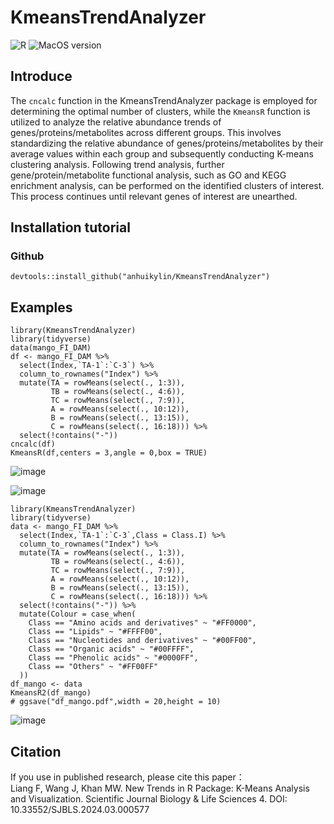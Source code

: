 # KmeansTrendAnalyzer

![R](https://img.shields.io/badge/R-4.3.0-greenyellow) ![MacOS version](https://img.shields.io/badge/license-MIT-salmon)

## Introduce
The `cncalc` function in the KmeansTrendAnalyzer package is employed for determining the optimal number of clusters, while the `KmeansR` function is utilized to analyze the relative abundance trends of genes/proteins/metabolites across different groups. This involves standardizing the relative abundance of genes/proteins/metabolites by their average values within each group and subsequently conducting K-means clustering analysis. Following trend analysis, further gene/protein/metabolite functional analysis, such as GO and KEGG enrichment analysis, can be performed on the identified clusters of interest. This process continues until relevant genes of interest are unearthed.

## Installation tutorial

### Github
```
devtools::install_github("anhuikylin/KmeansTrendAnalyzer")
```

## Examples


```
library(KmeansTrendAnalyzer)
library(tidyverse)
data(mango_FI_DAM)
df <- mango_FI_DAM %>%
  select(Index,`TA-1`:`C-3`) %>%
  column_to_rownames("Index") %>%
  mutate(TA = rowMeans(select(., 1:3)),
         TB = rowMeans(select(., 4:6)),
         TC = rowMeans(select(., 7:9)),
         A = rowMeans(select(., 10:12)),
         B = rowMeans(select(., 13:15)),
         C = rowMeans(select(., 16:18))) %>%
  select(!contains("-"))
cncalc(df)
KmeansR(df,centers = 3,angle = 0,box = TRUE)
```
![image](https://github.com/anhuikylin/KmeansTrendAnalyzer/assets/103125590/e975c613-4c04-4c82-8f03-d5ace0c958fb)

![image](https://github.com/anhuikylin/KmeansTrendAnalyzer/assets/103125590/dab8bd59-33b3-49be-96c4-123643214fd9)


```
library(KmeansTrendAnalyzer)
library(tidyverse)
data <- mango_FI_DAM %>%
  select(Index,`TA-1`:`C-3`,Class = Class.I) %>%
  column_to_rownames("Index") %>%
  mutate(TA = rowMeans(select(., 1:3)),
         TB = rowMeans(select(., 4:6)),
         TC = rowMeans(select(., 7:9)),
         A = rowMeans(select(., 10:12)),
         B = rowMeans(select(., 13:15)),
         C = rowMeans(select(., 16:18))) %>%
  select(!contains("-")) %>% 
  mutate(Colour = case_when(
    Class == "Amino acids and derivatives" ~ "#FF0000",
    Class == "Lipids" ~ "#FFFF00",
    Class == "Nucleotides and derivatives" ~ "#00FF00",
    Class == "Organic acids" ~ "#00FFFF",
    Class == "Phenolic acids" ~ "#0000FF",
    Class == "Others" ~ "#FF00FF"
  ))
df_mango <- data
KmeansR2(df_mango)
# ggsave("df_mango.pdf",width = 20,height = 10)

```
![image](https://github.com/anhuikylin/KmeansTrendAnalyzer/assets/103125590/8cc5980d-b464-45ee-b62e-6cb9a63d9369)

## Citation

If you use  in published research, please cite this paper：<br>
Liang F, Wang J, Khan MW. New Trends in R Package: K-Means Analysis and Visualization. Scientific Journal Biology & Life Sciences 4. DOI: 10.33552/SJBLS.2024.03.000577
